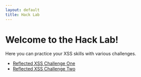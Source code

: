 ```yaml
---
layout: default
title: Hack Lab
---
```


# Welcome to the Hack Lab!

Here you can practice your XSS skills with various challenges.

<ul>
  <li><a href="/hack/reflected-xss-one/">Reflected XSS Challenge One</a></li>
  <li><a href="/hack/reflected-xss-two/">Reflected XSS Challenge Two</a></li>
</ul>